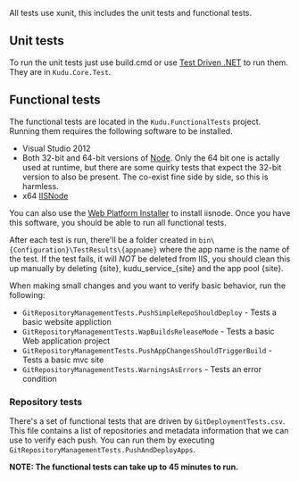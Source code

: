 All tests use xunit, this includes the unit tests and functional tests. 

## Unit tests
To run the unit tests just use build.cmd or use [Test Driven .NET](http://www.testdriven.net/) to run them. They are in `Kudu.Core.Test`.

## Functional tests
The functional tests are located in the `Kudu.FunctionalTests` project. Running them requires the following software to be installed.

* Visual Studio 2012
* Both 32-bit and 64-bit versions of [Node](http://nodejs.org/download/). Only the 64 bit one is actally used at runtime, but there are some quirky tests that expect the 32-bit version to also be present. The co-exist fine side by side, so this is harmless.
* x64 [IISNode](https://github.com/tjanczuk/iisnode)

You can also use the [Web Platform Installer](http://go.microsoft.com/fwlink/?LinkId=255386) to install iisnode. Once you have this software, you should be able to run all functional tests. 

After each test is run, there'll be a folder created in `bin\{Configuration}\TestResults\{appname}` where the app name is the name of the test. If the test fails, it will *NOT* be deleted from IIS, you should clean this up manually by deleting {site}, kudu_service_{site} and the app pool {site}.

When making small changes and you want to verify basic behavior, run the following:

* `GitRepositoryManagementTests.PushSimpleRepoShouldDeploy` - Tests a basic website appliction
* `GitRepositoryManagementTests.WapBuildsReleaseMode` - Tests a basic Web application project
* `GitRepositoryManagementTests.PushAppChangesShouldTriggerBuild` - Tests a basic mvc site
* `GitRepositoryManagementTests.WarningsAsErrors` - Tests an error condition

### Repository tests
There's a set of functional tests that are driven by `GitDeploymentTests.csv`. This file contains a list of repositories and metadata information that we can use to verify each push. You can run them by executing `GitRepositoryManagementTests.PushAndDeployApps`.

**NOTE: The functional tests can take up to 45 minutes to run.**